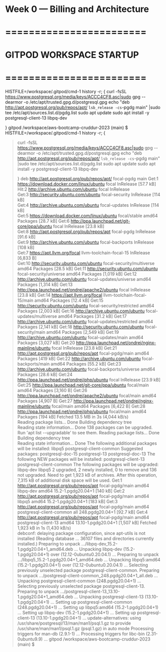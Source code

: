 # Week 0 — Billing and Architecture

# ========================
# GITPOD WORKSPACE STARTUP
# ========================

HISTFILE=/workspace/.gitpod/cmd-1 history -r; {
curl -fsSL https://www.postgresql.org/media/keys/ACCC4CF8.asc|sudo gpg --dearmor -o /etc/apt/trusted.gpg.d/postgresql.gpg
echo "deb http://apt.postgresql.org/pub/repos/apt/ `lsb_release -cs`-pgdg main" |sudo tee  /etc/apt/sources.list.d/pgdg.list
sudo apt update
sudo apt install -y postgresql-client-13 libpq-dev

}
gitpod /workspace/aws-bootcamp-cruddur-2023 (main) $  HISTFILE=/workspace/.gitpod/cmd-1 history -r; {
> curl -fsSL https://www.postgresql.org/media/keys/ACCC4CF8.asc|sudo gpg --dearmor -o /etc/apt/trusted.gpg.d/postgresql.gpg
> echo "deb http://apt.postgresql.org/pub/repos/apt/ `lsb_release -cs`-pgdg main" |sudo tee  /etc/apt/sources.list.d/pgdg.list
> sudo apt update
> sudo apt install -y postgresql-client-13 libpq-dev
> 
> }
deb http://apt.postgresql.org/pub/repos/apt/ focal-pgdg main
Get:1 https://download.docker.com/linux/ubuntu focal InRelease [57.7 kB]
Hit:2 http://archive.ubuntu.com/ubuntu focal InRelease                         
Get:3 http://security.ubuntu.com/ubuntu focal-security InRelease [114 kB]      
Get:4 http://archive.ubuntu.com/ubuntu focal-updates InRelease [114 kB]        
Get:5 https://download.docker.com/linux/ubuntu focal/stable amd64 Packages [28.7 kB]
Get:6 http://ppa.launchpad.net/git-core/ppa/ubuntu focal InRelease [23.8 kB]   
Get:8 http://apt.postgresql.org/pub/repos/apt focal-pgdg InRelease [91.6 kB]   
Get:9 http://archive.ubuntu.com/ubuntu focal-backports InRelease [108 kB]      
Get:7 https://apt.llvm.org/focal llvm-toolchain-focal-15 InRelease [6,833 B]   
Get:10 http://security.ubuntu.com/ubuntu focal-security/multiverse amd64 Packages [28.5 kB]
Get:11 http://security.ubuntu.com/ubuntu focal-security/universe amd64 Packages [1,019 kB]
Get:12 http://archive.ubuntu.com/ubuntu focal-updates/universe amd64 Packages [1,314 kB]
Get:13 http://ppa.launchpad.net/ondrej/apache2/ubuntu focal InRelease [23.8 kB]
Get:14 https://apt.llvm.org/focal llvm-toolchain-focal-15/main amd64 Packages [12.4 kB]
Get:15 http://security.ubuntu.com/ubuntu focal-security/restricted amd64 Packages [2,003 kB]
Get:16 http://archive.ubuntu.com/ubuntu focal-updates/multiverse amd64 Packages [31.2 kB]
Get:17 http://archive.ubuntu.com/ubuntu focal-updates/restricted amd64 Packages [2,141 kB]
Get:18 http://security.ubuntu.com/ubuntu focal-security/main amd64 Packages [2,549 kB]
Get:19 http://archive.ubuntu.com/ubuntu focal-updates/main amd64 Packages [3,027 kB]
Get:20 http://ppa.launchpad.net/ondrej/nginx-mainline/ubuntu focal InRelease [23.8 kB]
Get:21 http://apt.postgresql.org/pub/repos/apt focal-pgdg/main amd64 Packages [419 kB]
Get:22 http://archive.ubuntu.com/ubuntu focal-backports/main amd64 Packages [55.2 kB]
Get:23 http://archive.ubuntu.com/ubuntu focal-backports/universe amd64 Packages [28.6 kB]
Get:24 http://ppa.launchpad.net/ondrej/php/ubuntu focal InRelease [23.9 kB]    
Get:25 http://ppa.launchpad.net/git-core/ppa/ubuntu focal/main amd64 Packages [3,160 B]
Get:26 http://ppa.launchpad.net/ondrej/apache2/ubuntu focal/main amd64 Packages [4,907 B]
Get:27 http://ppa.launchpad.net/ondrej/nginx-mainline/ubuntu focal/main amd64 Packages [6,422 B]
Get:28 http://ppa.launchpad.net/ondrej/php/ubuntu focal/main amd64 Packages [194 kB]
Fetched 13.5 MB in 3s (4,044 kB/s)                    
Reading package lists... Done
Building dependency tree       
Reading state information... Done
138 packages can be upgraded. Run 'apt list --upgradable' to see them.
Reading package lists... Done
Building dependency tree       
Reading state information... Done
The following additional packages will be installed:
  libpq5 postgresql-client-common
Suggested packages:
  postgresql-doc-15 postgresql-13 postgresql-doc-13
The following NEW packages will be installed:
  postgresql-client-13 postgresql-client-common
The following packages will be upgraded:
  libpq-dev libpq5
2 upgraded, 2 newly installed, 0 to remove and 136 not upgraded.
Need to get 1,923 kB of archives.
After this operation, 7,315 kB of additional disk space will be used.
Get:1 http://apt.postgresql.org/pub/repos/apt focal-pgdg/main amd64 libpq-dev amd64 15.2-1.pgdg20.04+1 [140 kB]
Get:2 http://apt.postgresql.org/pub/repos/apt focal-pgdg/main amd64 libpq5 amd64 15.2-1.pgdg20.04+1 [183 kB]
Get:3 http://apt.postgresql.org/pub/repos/apt focal-pgdg/main amd64 postgresql-client-common all 248.pgdg20.04+1 [92.7 kB]
Get:4 http://apt.postgresql.org/pub/repos/apt focal-pgdg/main amd64 postgresql-client-13 amd64 13.10-1.pgdg20.04+1 [1,507 kB]
Fetched 1,923 kB in 1s (1,430 kB/s)             
debconf: delaying package configuration, since apt-utils is not installed
(Reading database ... 36107 files and directories currently installed.)
Preparing to unpack .../libpq-dev_15.2-1.pgdg20.04+1_amd64.deb ...
Unpacking libpq-dev (15.2-1.pgdg20.04+1) over (12.12-0ubuntu0.20.04.1) ...
Preparing to unpack .../libpq5_15.2-1.pgdg20.04+1_amd64.deb ...
Unpacking libpq5:amd64 (15.2-1.pgdg20.04+1) over (12.12-0ubuntu0.20.04.1) ...
Selecting previously unselected package postgresql-client-common.
Preparing to unpack .../postgresql-client-common_248.pgdg20.04+1_all.deb ...
Unpacking postgresql-client-common (248.pgdg20.04+1) ...
Selecting previously unselected package postgresql-client-13.
Preparing to unpack .../postgresql-client-13_13.10-1.pgdg20.04+1_amd64.deb ...
Unpacking postgresql-client-13 (13.10-1.pgdg20.04+1) ...
Setting up postgresql-client-common (248.pgdg20.04+1) ...
Setting up libpq5:amd64 (15.2-1.pgdg20.04+1) ...
Setting up libpq-dev (15.2-1.pgdg20.04+1) ...
Setting up postgresql-client-13 (13.10-1.pgdg20.04+1) ...
update-alternatives: using /usr/share/postgresql/13/man/man1/psql.1.gz to provide /usr/share/man/man1/psql.1.gz (psql.1.gz) in auto mode
Processing triggers for man-db (2.9.1-1) ...
Processing triggers for libc-bin (2.31-0ubuntu9.9) ...
gitpod /workspace/aws-bootcamp-cruddur-2023 (main) $ 

